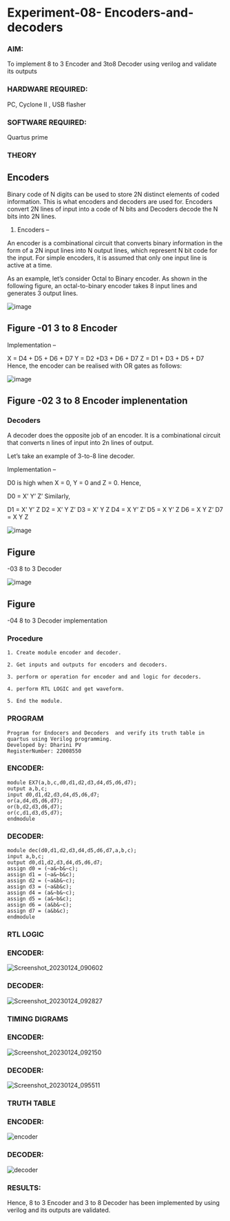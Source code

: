 # Experiment-08- Encoders-and-decoders 
### AIM:

To implement 8 to 3 Encoder and  3to8 Decoder using verilog and validate its outputs

### HARDWARE REQUIRED:

PC, Cyclone II , USB flasher

### SOFTWARE REQUIRED: 

Quartus prime

### THEORY 

## Encoders

Binary code of N digits can be used to store 2N distinct elements of coded information. This is what encoders and decoders are used for. Encoders convert 2N lines of input into a code of N bits and Decoders decode the N bits into 2N lines.

1. Encoders –

An encoder is a combinational circuit that converts binary information in the form of a 2N input lines into N output lines, which represent N bit code for the input. For simple encoders, it is assumed that only one input line is active at a time.

As an example, let’s consider Octal to Binary encoder. As shown in the following figure, an octal-to-binary encoder takes 8 input lines and generates 3 output lines.

![image](https://user-images.githubusercontent.com/36288975/171543588-bc0746df-a173-4b35-989e-5fb7d385fe8a.png)

## Figure -01 3 to 8 Encoder 


Implementation –

X = D4 + D5 + D6 + D7
Y = D2 +D3 + D6 + D7
Z = D1 + D3 + D5 + D7 
Hence, the encoder can be realised with OR gates as follows:


![image](https://user-images.githubusercontent.com/36288975/171543740-68403b82-aa93-4c98-9343-f32b14885a2e.png)

## Figure -02 3 to 8 Encoder implenentation 

 ### Decoders
 
A decoder does the opposite job of an encoder. It is a combinational circuit that converts n lines of input into 2n lines of output.

Let’s take an example of 3-to-8 line decoder.

Implementation –

D0 is high when X = 0, Y = 0 and Z = 0. Hence,

D0 = X’ Y’ Z’ 
Similarly,

D1 = X’ Y’ Z
D2 = X’ Y Z’
D3 = X’ Y Z
D4 = X Y’ Z’
D5 = X Y’ Z
D6 = X Y Z’
D7 = X Y Z 


![image](https://user-images.githubusercontent.com/36288975/171543978-ee2d0671-2846-40a1-8705-507fd6287a49.png)

## Figure

-03 8 to 3 Decoder 

![image](https://user-images.githubusercontent.com/36288975/171543866-5a6eace6-8683-49d7-9c4f-a7cb30ec3035.png)

## Figure 

-04 8 to 3 Decoder implementation 

### Procedure
```
1. Create module encoder and decoder.

2. Get inputs and outputs for encoders and decoders.

3. perform or operation for encoder and and logic for decoders.

4. perform RTL LOGIC and get waveform.

5. End the module.
```

### PROGRAM 
```
Program for Endocers and Decoders  and verify its truth table in quartus using Verilog programming.
Developed by: Dharini PV
RegisterNumber: 22008550 
```

### ENCODER:

```
module EX7(a,b,c,d0,d1,d2,d3,d4,d5,d6,d7);
output a,b,c;
input d0,d1,d2,d3,d4,d5,d6,d7;
or(a,d4,d5,d6,d7);
or(b,d2,d3,d6,d7);
or(c,d1,d3,d5,d7);
endmodule
```

### DECODER:

```
module dec(d0,d1,d2,d3,d4,d5,d6,d7,a,b,c);
input a,b,c;
output d0,d1,d2,d3,d4,d5,d6,d7;
assign d0 = (~a&~b&~c);
assign d1 = (~a&~b&c);
assign d2 = (~a&b&~c);
assign d3 = (~a&b&c);
assign d4 = (a&~b&~c);
assign d5 = (a&~b&c);
assign d6 = (a&b&~c);
assign d7 = (a&b&c);
endmodule
```

### RTL LOGIC  

### ENCODER:

![Screenshot_20230124_090602](https://user-images.githubusercontent.com/119400845/214357121-73946d1c-aa33-46df-af8f-5f174f83399f.png)

### DECODER:

![Screenshot_20230124_092827](https://user-images.githubusercontent.com/119400845/214358016-f58a886e-254c-4612-bd72-c776ac419c99.png)

### TIMING DIGRAMS  

### ENCODER:

![Screenshot_20230124_092150](https://user-images.githubusercontent.com/119400845/214359893-119b869a-47e2-4dbb-be50-d636c5782b45.png)

### DECODER:

![Screenshot_20230124_095511](https://user-images.githubusercontent.com/119400845/214359659-e1b849ce-8e42-45f5-b06a-0a17f8b2b379.png)

### TRUTH TABLE 

### ENCODER:

![encoder](https://user-images.githubusercontent.com/119400845/214361785-19ca798b-bd96-4420-9bae-e25341b40ba1.jpeg)

### DECODER:

![decoder](https://user-images.githubusercontent.com/119400845/214361895-c3d289ab-f627-4729-b5cc-146d39ee94f9.jpeg)

### RESULTS:

Hence, 8 to 3 Encoder and 3 to 8 Decoder has been implemented by using verilog and its outputs are validated.

